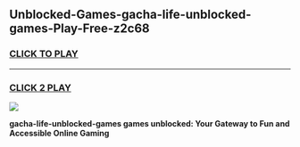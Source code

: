 
## Unblocked-Games-gacha-life-unblocked-games-Play-Free-z2c68
<h3>
<a href="https://premium76.site?title=gacha-life-unblocked-games&ref=20M">CLICK TO PLAY</a></h3>
<hr>

<h3>
<a href="https://premium76.site?title=gacha-life-unblocked-games&ref=20M">CLICK 2 PLAY</a>
  
</h3>

<a href="https://premium76.site?title=gacha-life-unblocked-games&ref=19M"><img src="https://clearcache.store/games.png"></a>


**gacha-life-unblocked-games games unblocked: Your Gateway to Fun and Accessible Online Gaming**
